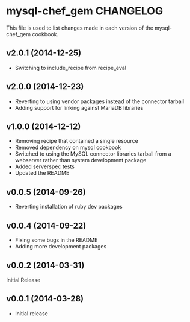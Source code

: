 mysql-chef_gem CHANGELOG
========================
This file is used to list changes made in each version of the mysql-chef_gem cookbook.

v2.0.1 (2014-12-25)
-------------------
- Switching to include_recipe from recipe_eval

v2.0.0 (2014-12-23)
-------------------
- Reverting to using vendor packages instead of the connector tarball
- Adding support for linking against MariaDB libraries

v1.0.0 (2014-12-12)
-------------------
- Removing recipe that contained a single resource
- Removed dependency on mysql cookbook
- Switched to using the MySQL connector libraries tarball from a
  webserver rather than system development package
- Added serverspec tests
- Updated the README

v0.0.5 (2014-09-26)
-------------------
- Reverting installation of ruby dev packages

v0.0.4 (2014-09-22)
-------------------
- Fixing some bugs in the README
- Adding more development packages

v0.0.2 (2014-03-31)
-------------------
Initial Release


v0.0.1 (2014-03-28)
-------------------
- Initial release
